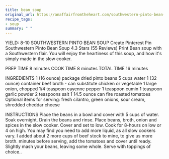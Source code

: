```yaml
---
title: bean soup
original_url: https://anaffairfromtheheart.com/southwestern-pinto-bean-soup/
recipe_tags:
- soup
summary: " "
---
```

YIELD: 8-10
SOUTHWESTERN PINTO BEAN SOUP
Create Pinterest Pin
Southwestern Pinto Bean Soup
4.3 Stars (55 Reviews)
Print
Bean soup with a Southwestern flair. You will enjoy the heartiness of this soup, and how it's simply made in the slow cooker.

PREP TIME
8 minutes
COOK TIME
8 minutes
TOTAL TIME
16 minutes



INGREDIENTS
1 (16 ounce) package dried pinto beans
5 cups water
1 (32 ounce) container beef broth - can substitute chicken or vegetable
1 large onion, chopped
1/4 teaspoon cayenne pepper
1 teaspoon cumin
1 teaspoon garlic powder
2 teaspoons salt
1 14.5 ounce can fire roasted tomatoes
Optional items for serving: fresh cilantro, green onions, sour cream, shredded cheddar cheese



INSTRUCTIONS
Place the beans in a bowl and cover with 5 cups of water. Soak overnight. Drain the beans and rinse.
Place beans, broth, onion and spices in the slow cooker. Cover and set to low. Cook for 8-hours on low or 4 on high.
You may find you need to add more liquid, as all slow cookers vary. I added about 2 more cups of beef stock to mine, to give us more broth.
minutes before serving, add the tomatoes and cover until ready.
Slightly mash your beans, leaving some whole.
Serve with toppings of choice..
